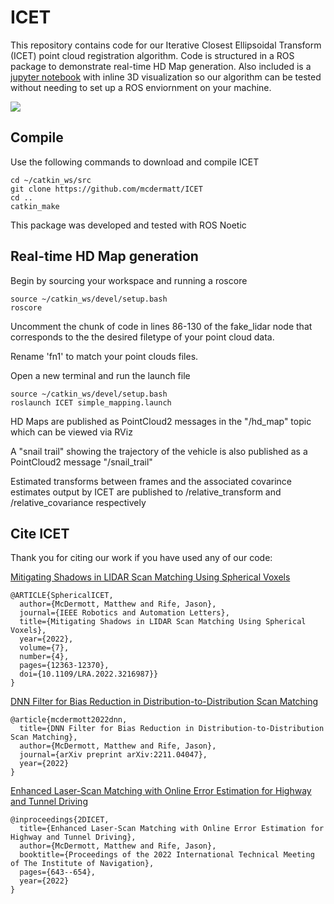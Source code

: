 # ICET

This repository contains code for our Iterative Closest Ellipsoidal Transform (ICET) point cloud registration algorithm. Code is structured in a ROS package to demonstrate real-time HD Map generation. Also included is a [jupyter notebook](https://github.com/mcdermatt/ICET/blob/main/src/ICET_demo.ipynb) with inline 3D visualization so our algorithm can be tested without needing to set up a ROS enviornment on your machine. 

![](https://github.com/mcdermatt/ICET/blob/main/demo1.gif)


## Compile

Use the following commands to download and compile ICET
```
cd ~/catkin_ws/src
git clone https://github.com/mcdermatt/ICET
cd ..
catkin_make
```
This package was developed and tested with ROS Noetic

## Real-time HD Map generation

Begin by sourcing your workspace and running a roscore
```
source ~/catkin_ws/devel/setup.bash
roscore
```
Uncomment the chunk of code in lines 86-130 of the fake_lidar node that corresponds to the the desired filetype of your point cloud data.

Rename 'fn1' to match your point clouds files.

Open a new terminal and run the launch file
```
source ~/catkin_ws/devel/setup.bash
roslaunch ICET simple_mapping.launch
```

HD Maps are published as PointCloud2 messages in the "/hd_map" topic which can be viewed via RViz

A "snail trail" showing the trajectory of the vehicle is also published as a PointCloud2 message "/snail_trail"

Estimated transforms between frames and the associated covarince estimates output by ICET are published to /relative_transform and  /relative_covariance respectively 

## Cite ICET

Thank you for citing our work if you have used any of our code: 

[Mitigating Shadows in LIDAR Scan Matching Using Spherical Voxels](https://ieeexplore.ieee.org/stamp/stamp.jsp?arnumber=9928328) 
```
@ARTICLE{SphericalICET,
  author={McDermott, Matthew and Rife, Jason},
  journal={IEEE Robotics and Automation Letters}, 
  title={Mitigating Shadows in LIDAR Scan Matching Using Spherical Voxels}, 
  year={2022},
  volume={7},
  number={4},
  pages={12363-12370},
  doi={10.1109/LRA.2022.3216987}}
}
```

[DNN Filter for Bias Reduction in Distribution-to-Distribution Scan Matching](https://arxiv.org/pdf/2211.04047.pdf) 
```
@article{mcdermott2022dnn,
  title={DNN Filter for Bias Reduction in Distribution-to-Distribution Scan Matching},
  author={McDermott, Matthew and Rife, Jason},
  journal={arXiv preprint arXiv:2211.04047},
  year={2022}
}
```

[Enhanced Laser-Scan Matching with Online Error Estimation for Highway and Tunnel Driving](https://arxiv.org/pdf/2207.14674.pdf) 
```
@inproceedings{2DICET,
  title={Enhanced Laser-Scan Matching with Online Error Estimation for Highway and Tunnel Driving},
  author={McDermott, Matthew and Rife, Jason},
  booktitle={Proceedings of the 2022 International Technical Meeting of The Institute of Navigation},
  pages={643--654},
  year={2022}
}
```
